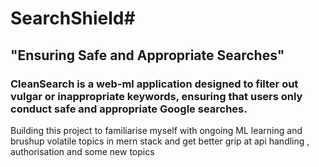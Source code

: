 # SearchShield#
## "Ensuring Safe and Appropriate Searches" ##
### CleanSearch is a web-ml application designed to filter out vulgar or inappropriate keywords, ensuring that users only conduct safe and appropriate Google searches. ###
 Building this project to familiarise myself with ongoing ML learning and brushup volatile topics in mern stack and get better grip at api handling , authorisation and some new topics 
